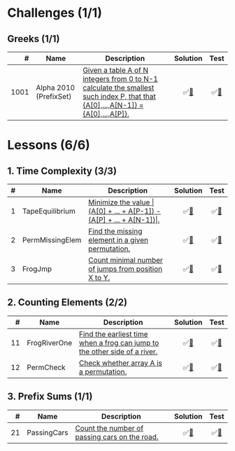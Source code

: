 # Challenges (1/1)

## Greeks (1/1)

|    # | Name                   | Description                                                                                                                             | Solution                         | Test                          |
|-----:|------------------------|-----------------------------------------------------------------------------------------------------------------------------------------|:--------------------------------:|:-----------------------------:|
| 1001 | Alpha 2010 (PrefixSet) | [Given a table A of N integers from 0 to N-1 calculate the smallest such index P, that that {A[0],...,A[N-1]} = {A[0],...,A[P]}.][1001] | &#9989;[&#128190;][1001solution] | &#9989;[&#128190;][1001tests] |

[1001]: https://codility.com/programmers/challenges/alpha2010

[1001solution]: src/main/java/org/ck/codility/challenges/alpha2010/Solution.java

[1001tests]: src/test/java/org/ck/codility/challenges/alpha2010/SolutionTest.java

# Lessons (6/6)

## 1. Time Complexity (3/3)

| # | Name            | Description                                                                | Solution                      | Test                       |
|--:|-----------------|----------------------------------------------------------------------------|:-----------------------------:|:--------------------------:|
| 1 | TapeEquilibrium | [Minimize the value \|(A[0] + ... + A[P-1]) - (A[P] + ... + A[N-1])\|.][1] | &#9989;[&#128190;][1solution] | &#9989;[&#128190;][1tests] |
| 2 | PermMissingElem | [Find the missing element in a given permutation.][2]                      | &#9989;[&#128190;][2solution] | &#9989;[&#128190;][2tests] |
| 3 | FrogJmp         | [Count minimal number of jumps from position X to Y.][3]                   | &#9989;[&#128190;][3solution] | &#9989;[&#128190;][3tests] |

[1]: https://codility.com/programmers/lessons/1
[2]: https://codility.com/programmers/lessons/1
[3]: https://codility.com/programmers/lessons/1

[1solution]: src/main/java/org/ck/codility/lessons/timeComplexity/tapeEquilibrium/Solution.java
[2solution]: src/main/java/org/ck/codility/lessons/timeComplexity/permMissingElem/Solution.java
[3solution]: src/main/java/org/ck/codility/lessons/timeComplexity/frogJmp/Solution.java

[1tests]: src/test/java/org/ck/codility/lessons/timeComplexity/tapeEquilibrium/SolutionTest.java
[2tests]: src/test/java/org/ck/codility/lessons/timeComplexity/permMissingElem/SolutionTest.java
[3tests]: src/test/java/org/ck/codility/lessons/timeComplexity/frogJmp/SolutionTest.java


## 2. Counting Elements (2/2)

|  # | Name         | Description                                                                     | Solution                       | Test                        |
|---:|--------------|---------------------------------------------------------------------------------|:------------------------------:|:---------------------------:|
| 11 | FrogRiverOne | [Find the earliest time when a frog can jump to the other side of a river.][11] | &#9989;[&#128190;][11solution] | &#9989;[&#128190;][11tests] |
| 12 | PermCheck    | [Check whether array A is a permutation.][12]                                   | &#9989;[&#128190;][12solution] | &#9989;[&#128190;][12tests] |

[11]: https://codility.com/programmers/lessons/2
[12]: https://codility.com/programmers/lessons/2

[11solution]: src/main/java/org/ck/codility/lessons/countingElements/frogRiverOne/Solution.java
[12solution]: src/main/java/org/ck/codility/lessons/countingElements/permCheck/Solution.java

[11tests]: src/test/java/org/ck/codility/lessons/countingElements/frogRiverOne/SolutionTest.java
[12tests]: src/test/java/org/ck/codility/lessons/countingElements/permCheck/SolutionTest.java


## 3. Prefix Sums (1/1)

|  # | Name        | Description                                         | Solution                       | Test                        |
|---:|-------------|-----------------------------------------------------|:------------------------------:|:---------------------------:|
| 21 | PassingCars | [Count the number of passing cars on the road.][21] | &#9989;[&#128190;][21solution] | &#9989;[&#128190;][21tests] |

[21]: https://codility.com/programmers/lessons/3

[21solution]: src/main/java/org/ck/codility/lessons/prefixSums/passingCars/Solution.java

[21tests]: src/test/java/org/ck/codility/lessons/prefixSums/passingCars/SolutionTest.java

